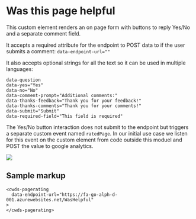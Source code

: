 # Was this page helpful

This custom element renders an on page form with buttons to reply Yes/No and a separate comment field.

It accepts a required attribute for the endpoint to POST data to if the user submits a comment: ```data-endpoint-url=""```

It also accepts optional strings for all the text so it can be used in multiple languages:

```
data-question
data-yes="Yes"
data-no="No"
data-comment-prompt="Additional comments:"
data-thanks-feedback="Thank you for your feedback!"
data-thanks-comments="Thank you for your comments!"
data-submit="Submit"
data-required-field="This field is required"
```

The Yes/No button interaction does not submit to the endpoint but triggers a separate custom event named ```ratedPage```. In our initial use case we listen for this event on the custom element from code outside this moduel and POST the value to google analytics.

<img src="https://raw.githubusercontent.com/cagov/Alpha/master/components/pagerating/is-this-page-useful.png" />


## Sample markup

```
<cwds-pagerating 
  data-endpoint-url="https://fa-go-alph-d-001.azurewebsites.net/WasHelpful"
>
</cwds-pagerating>
```
